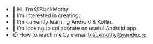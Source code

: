 - 👋 Hi, I’m @BlackMothy
- 👀 I’m interested in creating.
- 🌱 I’m currently learning Android & Kotlin.
- 💞️ I’m looking to collaborate on useful Android app.
- 📫 How to reach me by e-mail blackmothy@yandex.ru

<!---
BlackMothy/BlackMothy is a ✨ special ✨ repository because its `README.md` (this file) appears on your GitHub profile.
You can click the Preview link to take a look at your changes.
--->

